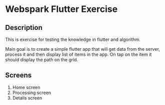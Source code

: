 #  Webspark Flutter Exercise

## Description
This is exercise for testing the knowledge in flutter and algorithm.

Main goal is to create a simple flutter app that will get data from the server, process it and then display list of items in the app. On tap on the item it should display the path on the grid.

## Screens
1. Home screen
2. Processing screen
3. Details screen

